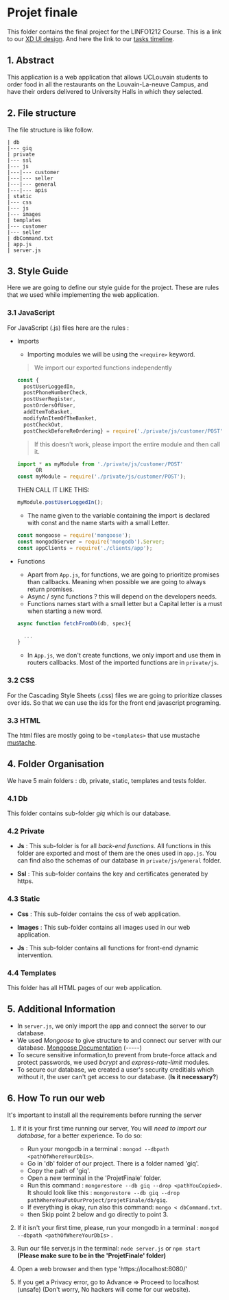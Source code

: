 # Projet finale
This folder contains the final project for the LINFO1212 Course. 
This is a link to our [XD UI design](https://xd.adobe.com/view/55df3040-04f0-4185-98be-db1e66c10891-008c/).
And here the link to our [tasks timeline](https://docs.google.com/document/d/1ffFzls8U0NDZME7glb_DqhvGBNL_LUBWAEz5BC5bzjw/edit?usp=sharing).
## 1. Abstract
This application is a web application that allows UCLouvain students to order food in all the restaurants on the Louvain-La-neuve Campus, and have their orders delivered to University Halls in which they selected. 
## 2. File structure
The file structure is like follow.
```
| db
|--- giq
| private
|--- ssl
|--- js
|---|--- customer
|---|--- seller
|---|--- general
|---|--- apis
| static
|--- css
|--- js
|--- images
| templates
|--- customer
|--- seller
| dbCommand.txt
| app.js
| server.js
```

## 3. Style Guide 
Here we are going to define our style guide for the project. These are rules that we used while implementing the web application.

### 3.1 JavaScript
For JavaScript (.js) files here are the rules : 

* Imports 
  * Importing modules we will be using the `<require>` keyword.
  > We import our exported functions independently
  ```js
  const {
    postUserLoggedIn,
    postPhoneNumberCheck,
    postUserRegister,
    postOrdersOfUser,
    addItemToBasket,
    modifyAnItemOfTheBasket,
    postCheckOut,
    postCheckBeforeReOrdering} = require('./private/js/customer/POST');
  
  ```
  > If this doesn't work, please import the entire module and then call it.
  ```js
  import * as myModule from './private/js/customer/POST'
  		OR
  const myModule = require('./private/js/customer/POST');
  ```
  
  THEN CALL IT LIKE THIS:
  
  ```js
  myModule.postUserLoggedIn();
  
  ```
  
  * The name given to the variable containing the import is declared with const and the name starts with a small Letter.
  ```js
  const mongoose = require('mongoose');
  const mongodbServer = require('mongodb').Server;
  const appClients = require('./clients/app');
  
  ```
* Functions 
  * Apart from `App.js`, for functions, we are going to prioritize promises than callbacks. Meaning when possible we are going to always return promises. 
  * Async / sync functions ? this will depend on the developers needs.
  * Functions names start with a small letter but a Capital letter is a must when starting a new word.
  ```js
  async function fetchFromDb(db, spec){
  
    ...
  }
  ```
  * In `App.js`, we don't create functions, we only import and use them in routers callbacks. Most of the imported functions are in `private/js`.

  
 ### 3.2 CSS 
 For the Cascading Style Sheets (.css) files we are going to prioritize classes over ids. So that we can use the ids for the front end javascript programing.
 
 ### 3.3 HTML
 The html files are mostly going to be `<templates>` that use mustache [mustache](https://github.com/janl/mustache.js).
 
 ## 4. Folder Organisation
 We have 5 main folders : db, private, static, templates and tests folder.
 
 ### 4.1 Db
 This folder contains sub-folder *giq* which is our database.
 
 ### 4.2 Private 
 
  * **Js** :
  This sub-folder is for all *back-end functions*. All functions in this folder are exported and most of them are the ones used in `app.js`. 
  You can find also the schemas of our database in `private/js/general` folder.
 
  * **Ssl** : 
  This sub-folder contains the key and certificates generated by https. 
 
 ### 4.3 Static
 
  * **Css** : 
  This sub-folder contains the css of web application.
 
  * **Images** : 
  This sub-folder contains all images used in our web application.
 
  * **Js** : 
  This sub-folder contains all functions for front-end dynamic intervention.
 
 ### 4.4 Templates
  This folder has all HTML pages of our web application.

 ## 5. Additional Information
 * In `server.js`, we only import the app and connect the server to our database.
 * We used *Mongoose* to give structure to and connect our server with our database. [Mongoose Documentation](https://mongoosejs.com/docs/index.html) (-----)
 * To secure sensitive information,to prevent from brute-force attack and protect passwords, we used *bcrypt* and *express-rate-limit* modules.
 * To secure our database, we created a user's security creditials which without it, the user can't get access to our database. (**Is it necessary?**)
 
 ## 6. How To run our web
 
It's important to install all the requirements before running the server

1. If it is your first time running our server, You will *need to import our database*, for a better experience. To do so:
	* Run your mongodb in a terminal : `mongod --dbpath <pathOfWhereYourDbIs>`.
	* Go in 'db' folder of our project. There is a folder named 'giq'.
	* Copy the path of 'giq'. 
	* Open a new terminal in the 'ProjetFinale' folder.
	* Run this command : `mongorestore --db giq --drop <pathYouCopied>`. 
		It should look like this : `mongorestore --db giq --drop pathWhereYouPutOurProject/projetFinale/db/giq`.
	* If everything is okay, run also this command: `mongo < dbCommand.txt`.
	* then Skip point 2 below and go directly to point 3.

2. If it isn't your first time, please, run your mongodb in a terminal : `mongod --dbpath <pathOfWhereYourDbIs>` .
3. Run our file server.js in the terminal: `node server.js` or `npm start` **(Please make sure to be in the 'ProjetFinale' folder)**
4. Open a web browser and then type 'https://localhost:8080/'
5. If you get a Privacy error, go to Advance => Proceed to localhost (unsafe) (Don't worry, No hackers will come for our website).
